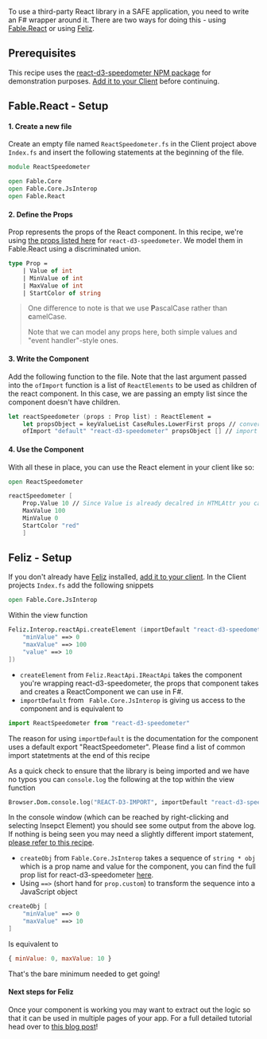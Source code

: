 To use a third-party React library in a SAFE application, you need to write an F# wrapper around it. There are two ways for doing this - using [Fable.React](https://www.nuget.org/packages/Fable.React/) or using [Feliz](https://zaid-ajaj.github.io/Feliz/).
## Prerequisites

This recipe uses the [react-d3-speedometer NPM package](https://www.npmjs.com/package/react-d3-speedometer) for demonstration purposes. [Add it to your Client](../package-management/add-npm-package-to-client.md) before continuing.

## Fable.React - Setup

#### 1. Create a new file

Create an empty file named `ReactSpeedometer.fs` in the Client project above `Index.fs` and insert the following statements at the beginning of the file.

```fsharp
module ReactSpeedometer

open Fable.Core
open Fable.Core.JsInterop
open Fable.React
```

#### 2. Define the Props
Prop represents the props of the React component. In this recipe, we're using [the props listed here](https://www.npmjs.com/package/react-d3-speedometer) for `react-d3-speedometer`. We model them in Fable.React using a discriminated union.

```fsharp
type Prop =
    | Value of int
    | MinValue of int
    | MaxValue of int 
    | StartColor of string
```

> One difference to note is that we use **P**ascalCase rather than **c**amelCase.
>
> Note that we can model any props here, both simple values and "event handler"-style ones.

#### 3. Write the Component
Add the following function to the file. Note that the last argument passed into the `ofImport` function is a list of `ReactElements` to be used as children of the react component. In this case, we are passing an empty list since the component doesn't have children.

```fsharp
let reactSpeedometer (props : Prop list) : ReactElement =
    let propsObject = keyValueList CaseRules.LowerFirst props // converts Props to JS object
    ofImport "default" "react-d3-speedometer" propsObject [] // import the default function/object from react-d3-speedometer
```

#### 4. Use the Component
With all these in place, you can use the React element in your client like so:

```fsharp
open ReactSpeedometer

reactSpeedometer [
    Prop.Value 10 // Since Value is already decalred in HTMLAttr you can use Prop.Value to tell the F# compiler its of type Prop and not HTMLAttr
    MaxValue 100
    MinValue 0 
    StartColor "red"
    ]
```

## Feliz - Setup

If you don't already have [Feliz](https://www.nuget.org/packages/Feliz/) installed, [add it to your client](../../recipes/ui/add-feliz.md).
In the Client projects `Index.fs` add the following snippets

```fsharp
open Fable.Core.JsInterop
```

 Within the view function 
```fsharp 
Feliz.Interop.reactApi.createElement (importDefault "react-d3-speedometer", createObj [
    "minValue" ==> 0
    "maxValue" ==> 100
    "value" ==> 10
])
```

- `createElement` from `Feliz.ReactApi.IReactApi` takes the component you're wrapping react-d3-speedometer, the props that component takes and creates a ReactComponent we can use in F#.
- `importDefault` from ` Fable.Core.JsInterop` is giving us access to the component and is equivalent to 
```javascript 
import ReactSpeedometer from "react-d3-speedometer"
```
The reason for using `importDefault` is the documentation for the component uses a default export "ReactSpeedometer". Please find a list of common import statetments at the end of this recipe

As a quick check to ensure that the library is being imported and we have no typos you can `console.log` the following at the top within the view function 
```fsharp
Browser.Dom.console.log("REACT-D3-IMPORT", importDefault "react-d3-speedometer")
```
In the console window (which can be reached by right-clicking and selecting Insepct Element) you should see some output from the above log. 
If nothing is being seen you may need a slightly different import statement, [please refer to this recipe](import-js-module.md).

- `createObj` from `Fable.Core.JsInterop` takes a sequence of `string * obj` which is a prop name and value for the component, you can find the full prop list for react-d3-speedometer [here](https://www.npmjs.com/package/react-d3-speedometer).
- Using `==>` (short hand for `prop.custom`) to transform the sequence into a JavaScript object 

```fsharp
createObj [
    "minValue" ==> 0
    "maxValue" ==> 10
]
```
Is equivalent to 
```javascript 
{ minValue: 0, maxValue: 10 }
```

That's the bare minimum needed to get going!

#### Next steps for Feliz

Once your component is working you may want to extract out the logic so that it can be used in multiple pages of your app.
For a full detailed tutorial head over to [this blog post](https://www.compositional-it.com/news-blog/f-wrappers-for-react-components/)!



